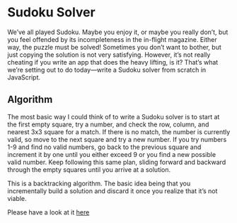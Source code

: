 # Sudoku Solver

We’ve all played Sudoku. Maybe you enjoy it, or maybe you really don’t, but you feel offended by its incompleteness in the in-flight magazine. Either way, the puzzle must be solved! Sometimes you don’t want to bother, but just copying the solution is not very satisfying. However, it’s not really cheating if you write an app that does the heavy lifting, is it? That’s what we’re setting out to do today—write a Sudoku solver from scratch in JavaScript.

## Algorithm
The most basic way I could think of to write a Sudoku solver is to start at the first empty square, try a number, and check the row, column, and nearest 3x3 square for a match. If there is no match, the number is currently valid, so move to the next square and try a new number. If you try numbers 1-9 and find no valid numbers, go back to the previous square and increment it by one until you either exceed 9 or you find a new possible valid number. Keep following this same plan, sliding forward and backward through the empty squares until you arrive at a solution.

This is a backtracking algorithm. The basic idea being that you incrementally build a solution and discard it once you realize that it’s not viable.

Please have a look at it [here](https://the-sudoku-solver.netlify.app/)
